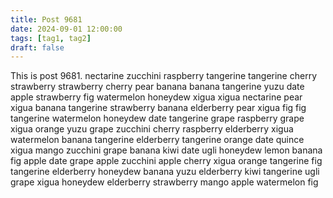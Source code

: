 ```yaml
---
title: Post 9681
date: 2024-09-01 12:00:00
tags: [tag1, tag2]
draft: false
---
```

This is post 9681.
nectarine
zucchini
raspberry
tangerine
tangerine
cherry
strawberry
strawberry
cherry
pear
banana
banana
tangerine
yuzu
date
apple
strawberry
fig
watermelon
honeydew
xigua
xigua
nectarine
pear
xigua
banana
tangerine
strawberry
banana
elderberry
pear
xigua
fig
fig
tangerine
watermelon
honeydew
date
tangerine
grape
raspberry
grape
xigua
orange
yuzu
grape
zucchini
cherry
raspberry
elderberry
xigua
watermelon
banana
tangerine
elderberry
tangerine
orange
date
quince
xigua
mango
zucchini
grape
banana
kiwi
date
ugli
honeydew
lemon
banana
fig
apple
date
grape
apple
zucchini
apple
cherry
xigua
orange
tangerine
fig
tangerine
elderberry
honeydew
banana
yuzu
elderberry
kiwi
tangerine
ugli
grape
xigua
honeydew
elderberry
strawberry
mango
apple
watermelon
fig
